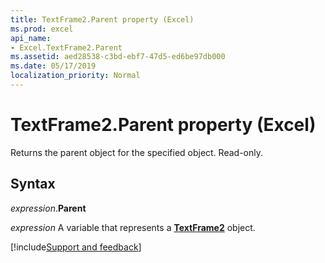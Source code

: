 ```yaml
---
title: TextFrame2.Parent property (Excel)
ms.prod: excel
api_name:
- Excel.TextFrame2.Parent
ms.assetid: aed28538-c3bd-ebf7-47d5-ed6be97db000
ms.date: 05/17/2019
localization_priority: Normal
---
```



# TextFrame2.Parent property (Excel)

Returns the parent object for the specified object. Read-only.


## Syntax

_expression_.**Parent**

_expression_ A variable that represents a **[TextFrame2](Excel.TextFrame2.md)** object.




[!include[Support and feedback](~/includes/feedback-boilerplate.md)]